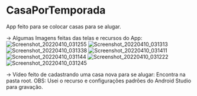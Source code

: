 # CasaPorTemporada
App feito para se colocar casas para se alugar.

-> Algumas Imagens feitas das telas e recursos do App:
![Screenshot_20220410_031255](https://user-images.githubusercontent.com/24457337/162605153-5964f024-60e7-42ab-950f-54eb8724bd7a.png)
![Screenshot_20220410_031313](https://user-images.githubusercontent.com/24457337/162605154-10fc0eb2-c663-4eea-ba7b-735d97d39612.png)
![Screenshot_20220410_031338](https://user-images.githubusercontent.com/24457337/162605155-d77e0e11-ca6c-4d5d-95f6-1cca8fcef36b.png)
![Screenshot_20220410_031411](https://user-images.githubusercontent.com/24457337/162605156-c2aaf335-1ec9-42bc-8605-afafd2ac8c21.png)
![Screenshot_20220410_031144](https://user-images.githubusercontent.com/24457337/162605157-13f48263-3cfd-4080-9ad1-b2178c82dab3.png)
![Screenshot_20220410_031222](https://user-images.githubusercontent.com/24457337/162605161-f9119d2d-dcdd-4a24-87d1-2ab6c90ffa70.png)
![Screenshot_20220410_031245](https://user-images.githubusercontent.com/24457337/162605162-0d6436ec-5a9d-49e8-b6fb-b094e9be83c6.png)

-> Vídeo feito de cadastrando uma casa nova para se alugar: Encontra na pasta root.
OBS: Usei o recurso e configurações padrões do Android Studio para gravação.

